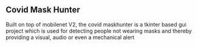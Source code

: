 ## Covid Mask Hunter

Built on top of mobilenet V2, the covid maskhunter is a tkinter based gui project which is used for detecting people not wearing masks and thereby providing a visual, audio or even a mechanical alert
